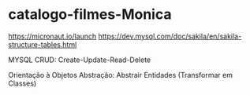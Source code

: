 # catalogo-filmes-Monica
https://micronaut.io/launch
https://dev.mysql.com/doc/sakila/en/sakila-structure-tables.html

MYSQL
CRUD: Create-Update-Read-Delete

Orientação à Objetos
Abstração: Abstrair Entidades (Transformar em Classes)

